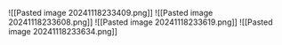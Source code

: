 ![[Pasted image 20241118233409.png]]
![[Pasted image 20241118233608.png]]
![[Pasted image 20241118233619.png]]
![[Pasted image 20241118233634.png]]
